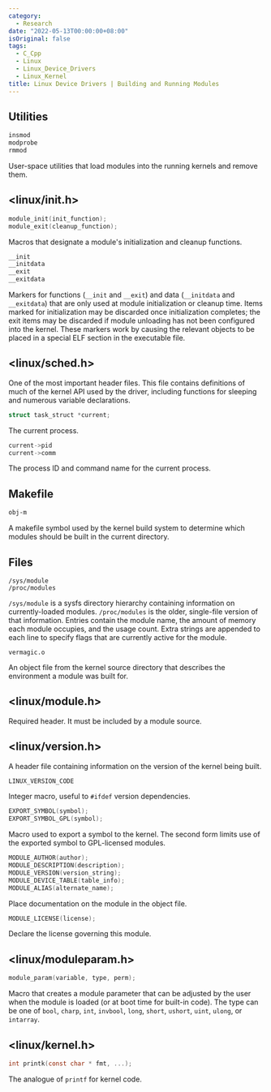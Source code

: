 ```yaml
---
category:
  - Research
date: "2022-05-13T00:00:00+08:00"
isOriginal: false
tags:
  - C_Cpp
  - Linux
  - Linux_Device_Drivers
  - Linux_Kernel
title: Linux Device Drivers | Building and Running Modules
---
```


## Utilities

```bash
insmod
modprobe
rmmod
```

User-space utilities that load modules into the running kernels and remove them.

## <linux/init.h>

```c
module_init(init_function);
module_exit(cleanup_function);
```

Macros that designate a module's initialization and cleanup functions.

```c
__init
__initdata
__exit
__exitdata
```

Markers for functions (`__init` and `__exit`) and data (`__initdata` and `__exitdata`) that are only used at module initialization or cleanup time. Items marked for initialization may be discarded once initialization completes; the exit items may be discarded if module unloading has not been configured into the kernel. These markers work by causing the relevant objects to be placed in a special ELF section in the executable file.

## <linux/sched.h>

One of the most important header files. This file contains definitions of much of the kernel API used by the driver, including functions for sleeping and numerous variable declarations.

```c
struct task_struct *current;
```

The current process.

```c
current->pid
current->comm
```

The process ID and command name for the current process.

## Makefile

```makefile
obj-m
```

A makefile symbol used by the kernel build system to determine which modules should be built in the current directory.

## Files

```
/sys/module
/proc/modules
```

`/sys/module` is a sysfs directory hierarchy containing information on currently-loaded modules. `/proc/modules` is the older, single-file version of that information. Entries contain the module name, the amount of memory each module occupies, and the usage count. Extra strings are appended to each line to specify flags that are currently active for the module.

```
vermagic.o
```

An object file from the kernel source directory that describes the environment a module was built for.

## <linux/module.h>

Required header. It must be included by a module source.

## <linux/version.h>

A header file containing information on the version of the kernel being built.

```c
LINUX_VERSION_CODE
```

Integer macro, useful to `#ifdef` version dependencies.

```c
EXPORT_SYMBOL(symbol);
EXPORT_SYMBOL_GPL(symbol);
```

Macro used to export a symbol to the kernel. The second form limits use of the exported symbol to GPL-licensed modules.

```c
MODULE_AUTHOR(author);
MODULE_DESCRIPTION(description);
MODULE_VERSION(version_string);
MODULE_DEVICE_TABLE(table_info);
MODULE_ALIAS(alternate_name);
```

Place documentation on the module in the object file.

```c
MODULE_LICENSE(license);
```

Declare the license governing this module.

## <linux/moduleparam.h>

```c
module_param(variable, type, perm);
```

Macro that creates a module parameter that can be adjusted by the user when the module is loaded (or at boot time for built-in code). The type can be one of `bool`, `charp`, `int`, `invbool`, `long`, `short`, `ushort`, `uint`, `ulong`, or `intarray`.

## <linux/kernel.h>

```c
int printk(const char * fmt, ...);
```

The analogue of `printf` for kernel code.
